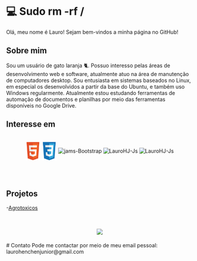 # 💻 Sudo rm -rf /
Olá, meu nome é Lauro! Sejam bem-vindos a minha página no GitHub!

## Sobre mim
Sou um usuário de gato laranja 🐈. Possuo interesso pelas áreas de desenvolvimento web e software, atualmente atuo na área de manutenção de computadores desktop. Sou entusiasta em sistemas baseados no Linux, em especial os desenvolvidos a partir da base do Ubuntu, e também uso Windows regularmente.
Atualmente estou estudando ferramentas de automação de documentos e planilhas por meio das ferramentas disponíveis no Google Drive.

<h2> Interesse em </h2>

<div style="display: inline_block" align="center">
<br/>

  <!--<img align="center" alt="LauroHJ-HTML" height="50" width="40" margin="30px" 
src="https://cdn.jsdelivr.net/gh/devicons/devicon/icons/c/c-original.svg"/>-->

  <img align="center" alt="jamz-HTML" height="50" width="40" margin="30px" src="https://raw.githubusercontent.com/devicons/devicon/master/icons/html5/html5-original.svg"/>
  
  <img align="center" alt="Augusto-css" height="50" width="40" margin="30px" src="https://raw.githubusercontent.com/devicons/devicon/master/icons/css3/css3-original.svg"/> 
 
  <img align="center" alt="jams-Bootstrap" height="60" width="50" margin="50px" src="https://cdn.jsdelivr.net/gh/devicons/devicon/icons/bootstrap/bootstrap-original.svg"/>
 
  <img align="center" alt="LauroHJ-Js" height="40" width="50" margin="50px" src="https://cdn.jsdelivr.net/gh/devicons/devicon/icons/java/java-original.svg" />

  <img align="center" alt="LauroHJ-Js" height="40" width="50" margin="50px" src="https://cdn.jsdelivr.net/gh/devicons/devicon/icons/spring/spring-original-wordmark.svg" />

<br><br>
</div>

## Projetos
-[Agrotoxicos](https://github.com/LauroHJ/Agrotoxicos)

<div align="center">

  <br/>
  <br/>
  
  <img height="180em" src="https://github-readme-stats.vercel.app/api/top-langs/?username=LauroHJ&layout=compact&langs_count=7&theme=tokyonight"/>
 
  <br/>
  <br/>
    </div>
# Contato
Pode me contactar por meio de meu email pessoal: laurohenchenjunior@gmail.com
